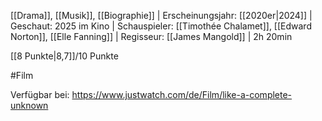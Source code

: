 
[[Drama]], [[Musik]], [[Biographie]] | Erscheinungsjahr: [[2020er|2024]] | Geschaut: 2025 im Kino | Schauspieler: [[Timothée Chalamet]], [[Edward Norton]], [[Elle Fanning]] | Regisseur: [[James Mangold]] | 2h 20min

[[8 Punkte|8,7]]/10 Punkte


#Film

Verfügbar bei: https://www.justwatch.com/de/Film/like-a-complete-unknown